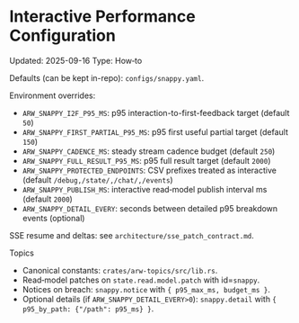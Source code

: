 # Interactive Performance Configuration
Updated: 2025-09-16
Type: How‑to

Defaults (can be kept in-repo): `configs/snappy.yaml`.

Environment overrides:

- `ARW_SNAPPY_I2F_P95_MS`: p95 interaction-to-first-feedback target (default `50`)
- `ARW_SNAPPY_FIRST_PARTIAL_P95_MS`: p95 first useful partial target (default `150`)
- `ARW_SNAPPY_CADENCE_MS`: steady stream cadence budget (default `250`)
- `ARW_SNAPPY_FULL_RESULT_P95_MS`: p95 full result target (default `2000`)
- `ARW_SNAPPY_PROTECTED_ENDPOINTS`: CSV prefixes treated as interactive (default `/debug,/state/,/chat/,/events`)
- `ARW_SNAPPY_PUBLISH_MS`: interactive read‑model publish interval ms (default `2000`)
- `ARW_SNAPPY_DETAIL_EVERY`: seconds between detailed p95 breakdown events (optional)

SSE resume and deltas: see `architecture/sse_patch_contract.md`.

Topics
- Canonical constants: `crates/arw-topics/src/lib.rs`.
- Read‑model patches on `state.read.model.patch` with id=`snappy`.
- Notices on breach: `snappy.notice` with `{ p95_max_ms, budget_ms }`.
- Optional details (if `ARW_SNAPPY_DETAIL_EVERY>0`): `snappy.detail` with `{ p95_by_path: {"/path": p95_ms} }`.
